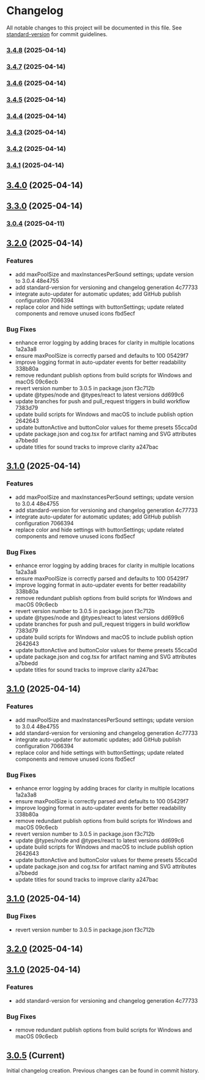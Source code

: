# Changelog

All notable changes to this project will be documented in this file. See [standard-version](https://github.com/conventional-changelog/standard-version) for commit guidelines.

### [3.4.8](///compare/v3.4.7...v3.4.8) (2025-04-14)

### [3.4.7](///compare/v3.4.6...v3.4.7) (2025-04-14)

### [3.4.6](///compare/v3.4.5...v3.4.6) (2025-04-14)

### [3.4.5](///compare/v3.4.4...v3.4.5) (2025-04-14)

### [3.4.4](///compare/v3.4.3...v3.4.4) (2025-04-14)

### [3.4.3](///compare/v3.4.2...v3.4.3) (2025-04-14)

### [3.4.2](///compare/v3.4.1...v3.4.2) (2025-04-14)

### [3.4.1](///compare/v3.4.0...v3.4.1) (2025-04-14)

## [3.4.0](///compare/v3.3.0...v3.4.0) (2025-04-14)

## [3.3.0](///compare/v3.2.0...v3.3.0) (2025-04-14)

### [3.0.4](///compare/v3.0.3...v3.0.4) (2025-04-11)

## [3.2.0](///compare/v3.0.3...v3.2.0) (2025-04-14)


### Features

* add maxPoolSize and maxInstancesPerSound settings; update version to 3.0.4 48e4755
* add standard-version for versioning and changelog generation 4c77733
* integrate auto-updater for automatic updates; add GitHub publish configuration 7066394
* replace color and hide settings with buttonSettings; update related components and remove unused icons fbd5ecf


### Bug Fixes

* enhance error logging by adding braces for clarity in multiple locations 1a2a3a8
* ensure maxPoolSize is correctly parsed and defaults to 100 05429f7
* improve logging format in auto-updater events for better readability 338b80a
* remove redundant publish options from build scripts for Windows and macOS 09c6ecb
* revert version number to 3.0.5 in package.json f3c712b
* update @types/node and @types/react to latest versions dd699c6
* update branches for push and pull_request triggers in build workflow 7383d79
* update build scripts for Windows and macOS to include publish option 2642643
* update buttonActive and buttonColor values for theme presets 55cca0d
* update package.json and cog.tsx for artifact naming and SVG attributes a7bbedd
* update titles for sound tracks to improve clarity a247bac

## [3.1.0](///compare/v3.0.3...v3.1.0) (2025-04-14)


### Features

* add maxPoolSize and maxInstancesPerSound settings; update version to 3.0.4 48e4755
* add standard-version for versioning and changelog generation 4c77733
* integrate auto-updater for automatic updates; add GitHub publish configuration 7066394
* replace color and hide settings with buttonSettings; update related components and remove unused icons fbd5ecf


### Bug Fixes

* enhance error logging by adding braces for clarity in multiple locations 1a2a3a8
* ensure maxPoolSize is correctly parsed and defaults to 100 05429f7
* improve logging format in auto-updater events for better readability 338b80a
* remove redundant publish options from build scripts for Windows and macOS 09c6ecb
* revert version number to 3.0.5 in package.json f3c712b
* update @types/node and @types/react to latest versions dd699c6
* update branches for push and pull_request triggers in build workflow 7383d79
* update build scripts for Windows and macOS to include publish option 2642643
* update buttonActive and buttonColor values for theme presets 55cca0d
* update package.json and cog.tsx for artifact naming and SVG attributes a7bbedd
* update titles for sound tracks to improve clarity a247bac

## [3.1.0](///compare/v3.0.3...v3.1.0) (2025-04-14)


### Features

* add maxPoolSize and maxInstancesPerSound settings; update version to 3.0.4 48e4755
* add standard-version for versioning and changelog generation 4c77733
* integrate auto-updater for automatic updates; add GitHub publish configuration 7066394
* replace color and hide settings with buttonSettings; update related components and remove unused icons fbd5ecf


### Bug Fixes

* enhance error logging by adding braces for clarity in multiple locations 1a2a3a8
* ensure maxPoolSize is correctly parsed and defaults to 100 05429f7
* improve logging format in auto-updater events for better readability 338b80a
* remove redundant publish options from build scripts for Windows and macOS 09c6ecb
* revert version number to 3.0.5 in package.json f3c712b
* update @types/node and @types/react to latest versions dd699c6
* update build scripts for Windows and macOS to include publish option 2642643
* update buttonActive and buttonColor values for theme presets 55cca0d
* update package.json and cog.tsx for artifact naming and SVG attributes a7bbedd
* update titles for sound tracks to improve clarity a247bac

## [3.1.0](///compare/v3.2.0...v3.1.0) (2025-04-14)


### Bug Fixes

* revert version number to 3.0.5 in package.json f3c712b

## [3.2.0](///compare/v3.1.0...v3.2.0) (2025-04-14)

## [3.1.0](https://github.com/rubixvi/soundboard/compare/v3.0.5...v3.1.0) (2025-04-14)


### Features

* add standard-version for versioning and changelog generation 4c77733


### Bug Fixes

* remove redundant publish options from build scripts for Windows and macOS 09c6ecb

## [3.0.5](https://github.com/rubixvi/soundboard/compare/v3.0.4...v3.0.5) (Current)

Initial changelog creation. Previous changes can be found in commit history.
